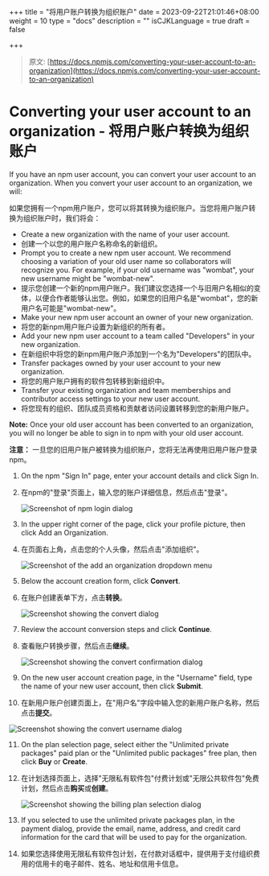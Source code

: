 +++
title = "将用户账户转换为组织账户"
date = 2023-09-22T21:01:46+08:00
weight = 10
type = "docs"
description = ""
isCJKLanguage = true
draft = false

+++

> 原文: [https://docs.npmjs.com/converting-your-user-account-to-an-organization](https://docs.npmjs.com/converting-your-user-account-to-an-organization)

# Converting your user account to an organization - 将用户账户转换为组织账户

If you have an npm user account, you can convert your user account to an organization. When you convert your user account to an organization, we will:

​	如果您拥有一个npm用户账户，您可以将其转换为组织账户。当您将用户账户转换为组织账户时，我们将会：

- Create a new organization with the name of your user account.
- 创建一个以您的用户账户名称命名的新组织。
- Prompt you to create a new npm user account. We recommend choosing a variation of your old user name so collaborators will recognize you. For example, if your old username was "wombat", your new username might be "wombat-new".
- 提示您创建一个新的npm用户账户。我们建议您选择一个与旧用户名相似的变体，以便合作者能够认出您。例如，如果您的旧用户名是"wombat"，您的新用户名可能是"wombat-new"。
- Make your new npm user account an owner of your new organization.
- 将您的新npm用户账户设置为新组织的所有者。
- Add your new npm user account to a team called "Developers" in your new organization.
- 在新组织中将您的新npm用户账户添加到一个名为"Developers"的团队中。
- Transfer packages owned by your user account to your new organization.
- 将您的用户账户拥有的软件包转移到新组织中。
- Transfer your existing organization and team memberships and contributor access settings to your new user account.
- 将您现有的组织、团队成员资格和贡献者访问设置转移到您的新用户账户。

**Note:** Once your old user account has been converted to an organization, you will no longer be able to sign in to npm with your old user account.

**注意：** 一旦您的旧用户账户被转换为组织账户，您将无法再使用旧用户账户登录npm。

1. On the npm "Sign In" page, enter your account details and click Sign In.

2. 在npm的"登录"页面上，输入您的账户详细信息，然后点击"登录"。

   ![Screenshot of npm login dialog](Convertingyouruseraccounttoanorganization_img/user-login.png)

3. In the upper right corner of the page, click your profile picture, then click Add an Organization.

4. 在页面右上角，点击您的个人头像，然后点击"添加组织"。

   ![Screenshot of the add an organization dropdown menu](Convertingyouruseraccounttoanorganization_img/organization-create.png)

5. Below the account creation form, click **Convert**.

6. 在账户创建表单下方，点击**转换**。

   ![Screenshot showing the convert dialog](Convertingyouruseraccounttoanorganization_img/convert-from-user.png)

7. Review the account conversion steps and click **Continue**.

8. 查看账户转换步骤，然后点击**继续**。

   ![Screenshot showing the convert confirmation dialog](Convertingyouruseraccounttoanorganization_img/convert-confirmation.png)

9. On the new user account creation page, in the "Username" field, type the name of your new user account, then click **Submit**.

10. 在新用户账户创建页面上，在"用户名"字段中输入您的新用户账户名称，然后点击**提交**。

   ![Screenshot showing the convert username dialog](Convertingyouruseraccounttoanorganization_img/convert-new-username.png)

11. On the plan selection page, select either the "Unlimited private packages" paid plan or the "Unlimited public packages" free plan, then click **Buy** or **Create**.

12. 在计划选择页面上，选择"无限私有软件包"付费计划或"无限公共软件包"免费计划，然后点击**购买**或**创建**。

    ![Screenshot showing the billing plan selection dialog](Convertingyouruseraccounttoanorganization_img/billing-plan-selection.png)

13. If you selected to use the unlimited private packages plan, in the payment dialog, provide the email, name, address, and credit card information for the card that will be used to pay for the organization.

14. 如果您选择使用无限私有软件包计划，在付款对话框中，提供用于支付组织费用的信用卡的电子邮件、姓名、地址和信用卡信息。
